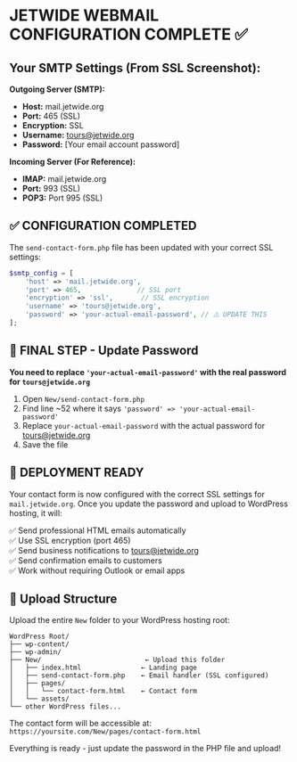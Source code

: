 # JETWIDE WEBMAIL CONFIGURATION COMPLETE ✅

## Your SMTP Settings (From SSL Screenshot):

**Outgoing Server (SMTP):**
- **Host:** mail.jetwide.org
- **Port:** 465 (SSL)
- **Encryption:** SSL
- **Username:** tours@jetwide.org
- **Password:** [Your email account password]

**Incoming Server (For Reference):**
- **IMAP:** mail.jetwide.org
- **Port:** 993 (SSL)
- **POP3:** Port 995 (SSL)

## ✅ CONFIGURATION COMPLETED

The `send-contact-form.php` file has been updated with your correct SSL settings:

```php
$smtp_config = [
    'host' => 'mail.jetwide.org',
    'port' => 465,              // SSL port
    'encryption' => 'ssl',       // SSL encryption
    'username' => 'tours@jetwide.org',
    'password' => 'your-actual-email-password', // ⚠️ UPDATE THIS
];
```

## 🔐 FINAL STEP - Update Password

**You need to replace `'your-actual-email-password'` with the real password for `tours@jetwide.org`**

1. Open `New/send-contact-form.php`
2. Find line ~52 where it says `'password' => 'your-actual-email-password'`
3. Replace `your-actual-email-password` with the actual password for tours@jetwide.org
4. Save the file

## 🚀 DEPLOYMENT READY

Your contact form is now configured with the correct SSL settings for `mail.jetwide.org`. Once you update the password and upload to WordPress hosting, it will:

✅ Send professional HTML emails automatically  
✅ Use SSL encryption (port 465)  
✅ Send business notifications to tours@jetwide.org  
✅ Send confirmation emails to customers  
✅ Work without requiring Outlook or email apps  

## 📁 Upload Structure

Upload the entire `New` folder to your WordPress hosting root:

```
WordPress Root/
├── wp-content/
├── wp-admin/
├── New/                          ← Upload this folder
│   ├── index.html               ← Landing page
│   ├── send-contact-form.php    ← Email handler (SSL configured)
│   ├── pages/
│   │   └── contact-form.html    ← Contact form
│   └── assets/
└── other WordPress files...
```

The contact form will be accessible at: `https://yoursite.com/New/pages/contact-form.html`

Everything is ready - just update the password in the PHP file and upload!